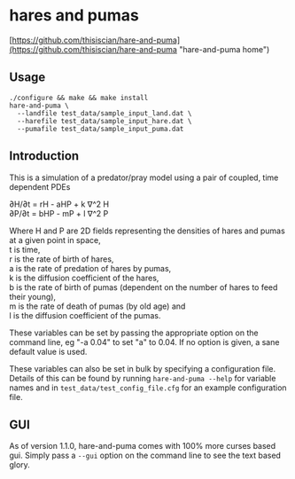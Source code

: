 hares and pumas
=======

[https://github.com/thisiscian/hare-and-puma](https://github.com/thisiscian/hare-and-puma "hare-and-puma home")


Usage
------

    ./configure && make && make install
    hare-and-puma \
      --landfile test_data/sample_input_land.dat \
      --harefile test_data/sample_input_hare.dat \
      --pumafile test_data/sample_input_puma.dat


Introduction
------------

This is a simulation of a predator/pray model using a pair of coupled,
time dependent PDEs

&part;H/&part;t = rH - aHP + k &nabla;^2 H  
&part;P/&part;t = bHP - mP + l &nabla;^2 P

Where H and P are 2D fields representing the densities of hares and pumas
at a given point in space,  
t is time,  
r is the rate of birth of hares,  
a is the rate of predation of hares by pumas,  
k is the diffusion coefficient of the hares,  
b is the rate of birth of pumas (dependent on the number of hares to
  feed their young),  
m is the rate of death of pumas (by old age) and  
l is the diffusion coefficient of the pumas.

These variables can be set by passing the appropriate option on the
command line, eg "-a 0.04" to set "a" to 0.04.
If no option is given, a sane default value is used.

These variables can also be set in bulk by specifying a configuration file.
Details of this can be found by running `hare-and-puma --help` for
variable names and in `test_data/test_config_file.cfg` for an
example configuration file.


GUI
---

As of version 1.1.0, hare-and-puma comes with 100% more curses based gui.
Simply pass a `--gui` option on the command line to see the text based glory.
